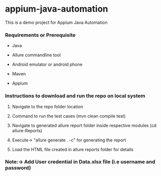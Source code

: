 # appium-java-automation

This is a demo project for Appium Java Automation

### Requirements or Prerequisite

* Java

* Allure commandline tool

* Android emulator or android phone

* Maven

* Appium


### Instructions to download and run the repo on local system

1) Navigate to the repo folder location

2) Command to run the test cases (mvn clean compile test)

3) Navigate to generated allure report folder inside respective modules (cd allure-Reports)

4) Execute-> "allure generate . -c" for generating the report

5) Load the HTML file created in allure reports folder for details

### Note:-> Add User credential in Data.xlsx file (i.e username and password)